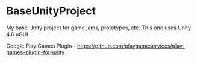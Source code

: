 BaseUnityProject
===================

My base Unity project for game jams, prototypes, etc. This one uses Unity 4.6 uGUI

Google Play Games Plugin - https://github.com/playgameservices/play-games-plugin-for-unity
